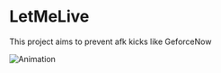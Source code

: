 # LetMeLive

This project aims to prevent afk kicks like GeforceNow

![Animation](https://user-images.githubusercontent.com/36519570/209275151-393c9eb7-da71-414c-8dab-fc7a18ec75e6.gif)
